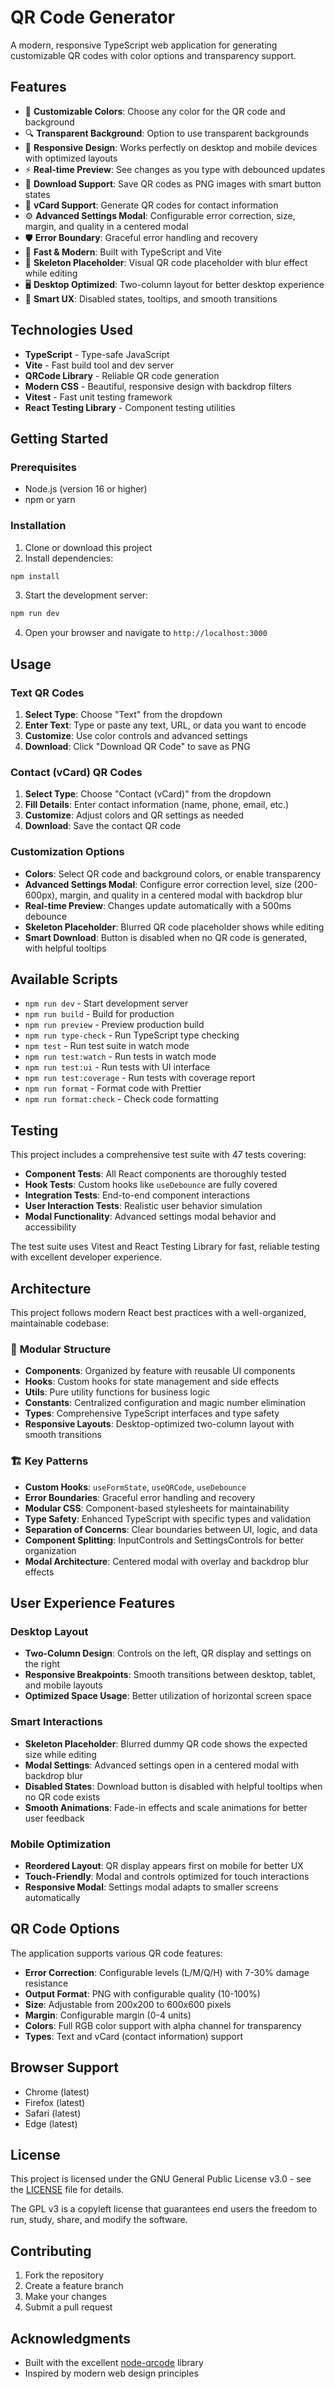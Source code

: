 # QR Code Generator

A modern, responsive TypeScript web application for generating customizable QR codes with color options and transparency support.

## Features

- 🎨 **Customizable Colors**: Choose any color for the QR code and background
- 🔍 **Transparent Background**: Option to use transparent backgrounds
- 📱 **Responsive Design**: Works perfectly on desktop and mobile devices with optimized layouts
- ⚡ **Real-time Preview**: See changes as you type with debounced updates
- 💾 **Download Support**: Save QR codes as PNG images with smart button states
- 📇 **vCard Support**: Generate QR codes for contact information
- ⚙️ **Advanced Settings Modal**: Configurable error correction, size, margin, and quality in a centered modal
- 🛡️ **Error Boundary**: Graceful error handling and recovery
- 🚀 **Fast & Modern**: Built with TypeScript and Vite
- 👻 **Skeleton Placeholder**: Visual QR code placeholder with blur effect while editing
- 🖥️ **Desktop Optimized**: Two-column layout for better desktop experience
- 🎯 **Smart UX**: Disabled states, tooltips, and smooth transitions

## Technologies Used

- **TypeScript** - Type-safe JavaScript
- **Vite** - Fast build tool and dev server
- **QRCode Library** - Reliable QR code generation
- **Modern CSS** - Beautiful, responsive design with backdrop filters
- **Vitest** - Fast unit testing framework
- **React Testing Library** - Component testing utilities

## Getting Started

### Prerequisites

- Node.js (version 16 or higher)
- npm or yarn

### Installation

1. Clone or download this project
2. Install dependencies:

```bash
npm install
```

3. Start the development server:

```bash
npm run dev
```

4. Open your browser and navigate to `http://localhost:3000`

## Usage

### Text QR Codes

1. **Select Type**: Choose "Text" from the dropdown
2. **Enter Text**: Type or paste any text, URL, or data you want to encode
3. **Customize**: Use color controls and advanced settings
4. **Download**: Click "Download QR Code" to save as PNG

### Contact (vCard) QR Codes

1. **Select Type**: Choose "Contact (vCard)" from the dropdown
2. **Fill Details**: Enter contact information (name, phone, email, etc.)
3. **Customize**: Adjust colors and QR settings as needed
4. **Download**: Save the contact QR code

### Customization Options

- **Colors**: Select QR code and background colors, or enable transparency
- **Advanced Settings Modal**: Configure error correction level, size (200-600px), margin, and quality in a centered modal with backdrop blur
- **Real-time Preview**: Changes update automatically with a 500ms debounce
- **Skeleton Placeholder**: Blurred QR code placeholder shows while editing
- **Smart Download**: Button is disabled when no QR code is generated, with helpful tooltips

## Available Scripts

- `npm run dev` - Start development server
- `npm run build` - Build for production
- `npm run preview` - Preview production build
- `npm run type-check` - Run TypeScript type checking
- `npm test` - Run test suite in watch mode
- `npm run test:watch` - Run tests in watch mode
- `npm run test:ui` - Run tests with UI interface
- `npm run test:coverage` - Run tests with coverage report
- `npm run format` - Format code with Prettier
- `npm run format:check` - Check code formatting

## Testing

This project includes a comprehensive test suite with 47 tests covering:

- **Component Tests**: All React components are thoroughly tested
- **Hook Tests**: Custom hooks like `useDebounce` are fully covered
- **Integration Tests**: End-to-end component interactions
- **User Interaction Tests**: Realistic user behavior simulation
- **Modal Functionality**: Advanced settings modal behavior and accessibility

The test suite uses Vitest and React Testing Library for fast, reliable testing with excellent developer experience.

## Architecture

This project follows modern React best practices with a well-organized, maintainable codebase:

### 📁 **Modular Structure**

- **Components**: Organized by feature with reusable UI components
- **Hooks**: Custom hooks for state management and side effects
- **Utils**: Pure utility functions for business logic
- **Constants**: Centralized configuration and magic number elimination
- **Types**: Comprehensive TypeScript interfaces and type safety
- **Responsive Layouts**: Desktop-optimized two-column layout with smooth transitions

### 🏗️ **Key Patterns**

- **Custom Hooks**: `useFormState`, `useQRCode`, `useDebounce`
- **Error Boundaries**: Graceful error handling and recovery
- **Modular CSS**: Component-based stylesheets for maintainability
- **Type Safety**: Enhanced TypeScript with specific types and validation
- **Separation of Concerns**: Clear boundaries between UI, logic, and data
- **Component Splitting**: InputControls and SettingsControls for better organization
- **Modal Architecture**: Centered modal with overlay and backdrop blur effects

## User Experience Features

### Desktop Layout

- **Two-Column Design**: Controls on the left, QR display and settings on the right
- **Responsive Breakpoints**: Smooth transitions between desktop, tablet, and mobile layouts
- **Optimized Space Usage**: Better utilization of horizontal screen space

### Smart Interactions

- **Skeleton Placeholder**: Blurred dummy QR code shows the expected size while editing
- **Modal Settings**: Advanced settings open in a centered modal with backdrop blur
- **Disabled States**: Download button is disabled with helpful tooltips when no QR code exists
- **Smooth Animations**: Fade-in effects and scale animations for better user feedback

### Mobile Optimization

- **Reordered Layout**: QR display appears first on mobile for better UX
- **Touch-Friendly**: Modal and controls optimized for touch interactions
- **Responsive Modal**: Settings modal adapts to smaller screens automatically

## QR Code Options

The application supports various QR code features:

- **Error Correction**: Configurable levels (L/M/Q/H) with 7-30% damage resistance
- **Output Format**: PNG with configurable quality (10-100%)
- **Size**: Adjustable from 200x200 to 600x600 pixels
- **Margin**: Configurable margin (0-4 units)
- **Colors**: Full RGB color support with alpha channel for transparency
- **Types**: Text and vCard (contact information) support

## Browser Support

- Chrome (latest)
- Firefox (latest)
- Safari (latest)
- Edge (latest)

## License

This project is licensed under the GNU General Public License v3.0 - see the [LICENSE](LICENSE) file for details.

The GPL v3 is a copyleft license that guarantees end users the freedom to run, study, share, and modify the software.

## Contributing

1. Fork the repository
2. Create a feature branch
3. Make your changes
4. Submit a pull request

## Acknowledgments

- Built with the excellent [node-qrcode](https://www.npmjs.com/package/qrcode) library
- Inspired by modern web design principles
